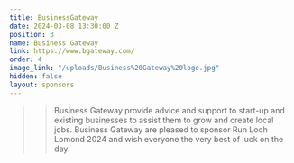 ```yaml
---
title: BusinessGateway
date: 2024-03-08 13:30:00 Z
position: 3
name: Business Gateway
link: https://www.bgateway.com/
order: 4
image_link: "/uploads/Business%20Gateway%20logo.jpg"
hidden: false
layout: sponsors
---
```


> > Business Gateway provide advice and support to start-up and existing businesses to assist them to grow and create local jobs. Business Gateway are pleased to sponsor Run Loch Lomond 2024 and wish everyone the very best of luck on the day
